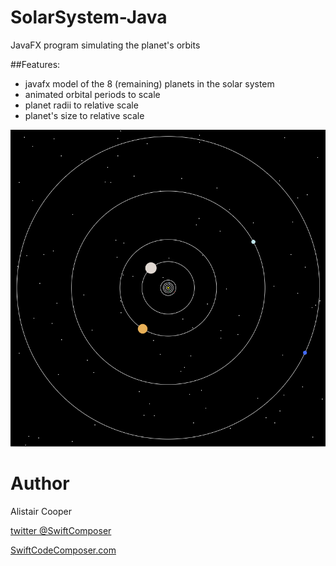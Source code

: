 # SolarSystem-Java
JavaFX program simulating the planet's orbits

##Features:
+ javafx model of the 8 (remaining) planets in the solar system
+ animated orbital periods to scale
+ planet radii to relative scale
+ planet's size to relative scale

![Alt text](/SolarSystemSS.png?raw=true "")

# Author
Alistair Cooper

[twitter @SwiftComposer](https://www.twitter.com/swiftcomposer.com)

[SwiftCodeComposer.com](https://www.swiftcodecomposer.com)

